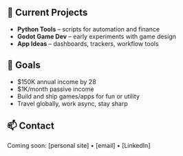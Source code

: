 ## 🔧 Current Projects
- **Python Tools** – scripts for automation and finance
- **Godot Game Dev** – early experiments with game design
- **App Ideas** – dashboards, trackers, workflow tools

## 🎯 Goals
- $150K annual income by 28
- $1K/month passive income
- Build and ship games/apps for fun or utility
- Travel globally, work async, stay sharp

## 📫 Contact
Coming soon: [personal site] • [email] • [LinkedIn]
